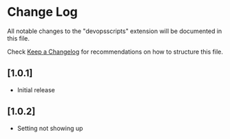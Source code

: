# Change Log

All notable changes to the "devopsscripts" extension will be documented in this file.

Check [Keep a Changelog](http://keepachangelog.com/) for recommendations on how to structure this file.

## [1.0.1]

- Initial release

## [1.0.2]

- Setting not showing up